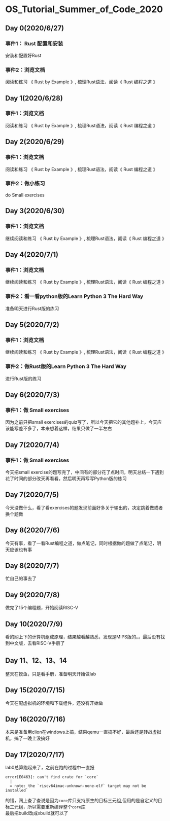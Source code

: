 # OS_Tutorial_Summer_of_Code_2020


## Day 0(2020/6/27)

### 事件1： Rust 配置和安装

安装和配置好Rust

### 事件2：浏览文档

阅读和练习 《 Rust by Example 》, 梳理Rust语法，阅读《 Rust 编程之道 》


## Day 1(2020/6/28)


### 事件1：浏览文档

阅读和练习 《 Rust by Example 》, 梳理Rust语法，阅读《 Rust 编程之道 》

## Day 2(2020/6/29)


### 事件1：浏览文档

阅读和练习 《 Rust by Example 》, 梳理Rust语法，阅读《 Rust 编程之道 》

### 事件2：做小练习

do Small exercises 

## Day 3(2020/6/30)


### 事件1：浏览文档

继续阅读和练习 《 Rust by Example 》, 梳理Rust语法，阅读《 Rust 编程之道 》

## Day 4(2020/7/1)


### 事件1：浏览文档

继续阅读和练习 《 Rust by Example 》, 梳理Rust语法，阅读《 Rust 编程之道 》

### 事件2：看一看python版的Learn Python 3 The Hard Way

准备明天进行Rust版的练习

## Day 5(2020/7/2)


### 事件1：浏览文档

继续阅读和练习 《 Rust by Example 》, 梳理Rust语法，阅读《 Rust 编程之道 》

### 事件2：做Rust版的Learn Python 3 The Hard Way

进行Rust版的练习

## Day 6(2020/7/3)


### 事件1：做 Small exercises

因为之前只把small exercises的quiz写了，所以今天把它的其他题补上，今天应该能写差不多了，本来想着这样，结果只做了一半左右

## Day 7(2020/7/4)


### 事件1：做 Small exercises

今天把small exercise的题写完了，中间有的部分花了点时间，明天总结一下遇到花了时间的部分改天再看看，然后明天再写写Python版的练习


## Day 7(2020/7/5)


今天没做什么，看了看exercises的题发现前面好多关于输出的，决定跳着做或者换个题做


## Day 8(2020/7/6)

今天有事，看了一看Rust编程之道，做点笔记，同时根据做的题做了点笔记，明天应该也有事

## Day 8(2020/7/7)
忙自己的事去了

## Day 9(2020/7/8)
做完了15个编程题，开始阅读RISC-V

## Day 10(2020/7/9)
看的网上下的计算机组成原理，结果越看越熟悉，发现是MIPS版的。。最后没有找到中文版，去看RISC-V手册了

## Day 11、12、13、14
整天在摸鱼，只是看手册，准备明天开始做lab

## Day 15(2020/7/15)
今天在配虚拟机的环境和下载组件，还没有开始做

## Day 16(2020/7/16)
本来是准备用clion在windows上搞，结果qemu一直搞不好，最后还是转战虚拟机，搞了一晚上没搞好

## Day 17(2020/7/17)
lab0总算跑起来了，之前在跑的过程中一直报
```
error[E0463]: can't find crate for `core`
  |
  = note: the `riscv64imac-unknown-none-elf` target may not be installed`
```
的错，网上查了查说是因为`core`库只支持原生的目标三元组,但用的是自定义的目标三元组，所以需要重新编译整个`core`库  
最后把build改成xbuild就可以了

  




